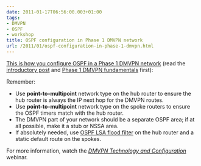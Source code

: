 ```yaml
---
date: 2011-01-17T06:56:00.003+01:00
tags:
- DMVPN
- OSPF
- workshop
title: OSPF configuration in Phase 1 DMVPN network
url: /2011/01/ospf-configuration-in-phase-1-dmvpn.html
---
```

[This is how you configure OSPF in a Phase 1 DMVPN network](https://my.ipspace.net/bin/get/DMVPN/D3%20-%20OSPF%20routing%20in%20Phase%201%20DMVPN.mp4?doccode=DMVPN) (read the [introductory post](https://blog.ipspace.net/2011/01/sometimes-you-need-to-step-back-and.html) and [Phase 1 DMVPN fundamentals](https://blog.ipspace.net/2011/01/dmvpn-phase-1-fundamentals.html) first):

Remember:

-   Use **point-to-multipoint** network type on the hub router to ensure the hub router is always the IP next hop for the DMVPN routes.
-   Use **point-to-multipoint** network type on the spoke routers to ensure the OSPF timers match with the hub router.
-   The DMVPN part of your network should be a separate OSPF area; if at all possible, make it a stub or NSSA area.
-   If absolutely needed, use [OSPF LSA flood filter](https://www.ipspace.net/kb/OSPF/OSPF_Flood_Reduction_Hub_Spoke.html) on the hub router and a static default route on the spokes.

For more information, watch the *[DMVPN Technology and Configuration](http://ipspace.net/DMVPN)* webinar.
